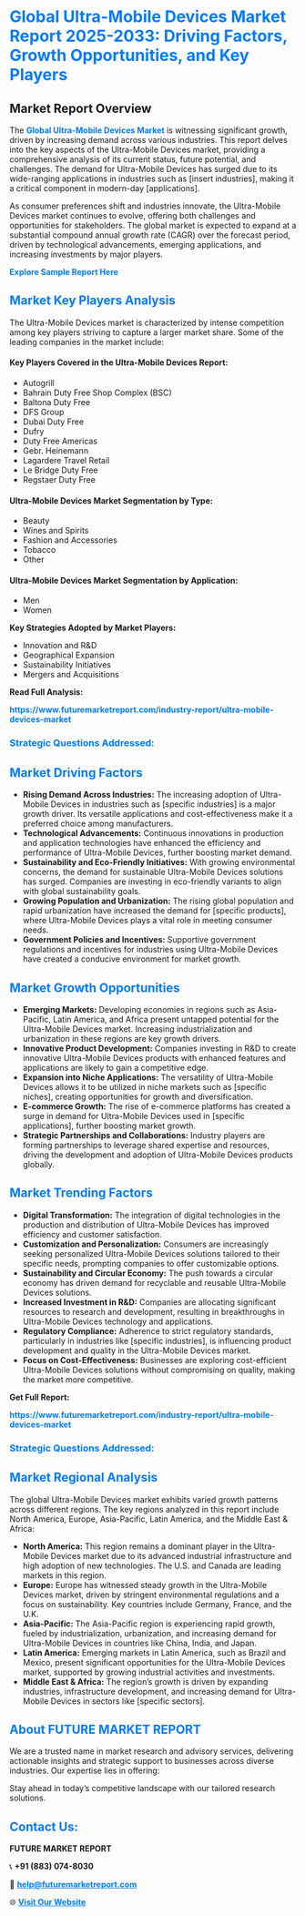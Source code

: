 <h1 style="color: #007BFF;">Global Ultra-Mobile Devices Market Report 2025-2033: Driving Factors, Growth Opportunities, and Key Players</h1>

<section id="overview">
<h2>Market Report Overview</h2>
<p>The <a href="https://www.futuremarketreport.com/industry-report/ultra-mobile-devices-market" style="color: #007BFF; text-decoration: none;"><strong>Global Ultra-Mobile Devices Market</strong></a> is witnessing significant growth, driven by increasing demand across various industries. This report delves into the key aspects of the Ultra-Mobile Devices market, providing a comprehensive analysis of its current status, future potential, and challenges. The demand for Ultra-Mobile Devices has surged due to its wide-ranging applications in industries such as [insert industries], making it a critical component in modern-day [applications].</p>
<p>As consumer preferences shift and industries innovate, the Ultra-Mobile Devices market continues to evolve, offering both challenges and opportunities for stakeholders. The global market is expected to expand at a substantial compound annual growth rate (CAGR) over the forecast period, driven by technological advancements, emerging applications, and increasing investments by major players.</p>
</section>

<section id="overview">
<p><a href="https://www.futuremarketreport.com/request-sample/reportId=35500" style="color: #007BFF; text-decoration: none;"><strong>Explore Sample Report Here</strong></a></p>
</section>

<section id="key-players">
<h2 style="color: #007BFF;">Market Key Players Analysis</h2>
<p>The Ultra-Mobile Devices market is characterized by intense competition among key players striving to capture a larger market share. Some of the leading companies in the market include:</p>
<h4>Key Players Covered in the Ultra-Mobile Devices Report:</h4>
<ul><li>Autogrill</li><li>Bahrain Duty Free Shop Complex (BSC)</li><li>Baltona Duty Free</li><li>DFS Group</li><li>Dubai Duty Free</li><li>Dufry</li><li>Duty Free Americas</li><li>Gebr. Heinemann</li><li>Lagardere Travel Retail</li><li>Le Bridge Duty Free</li><li>Regstaer Duty Free</li></ul>
<h4>Ultra-Mobile Devices Market Segmentation by Type:</h4>
<ul><li>Beauty</li><li>Wines and Spirits</li><li>Fashion and Accessories</li><li>Tobacco</li><li>Other</li></ul>

<h4>Ultra-Mobile Devices Market Segmentation by Application:</h4>
<ul><li>Men</li><li>Women</li></ul>
<p><strong>Key Strategies Adopted by Market Players:</strong></p>
<ul>
<li>Innovation and R&D</li>
<li>Geographical Expansion</li>
<li>Sustainability Initiatives</li>
<li>Mergers and Acquisitions</li>
</ul>
</section>

<section>
<p><strong>Read Full Analysis: </strong></p><a href="https://www.futuremarketreport.com/industry-report/ultra-mobile-devices-market" style="color: #007BFF; text-decoration: none;"><strong>https://www.futuremarketreport.com/industry-report/ultra-mobile-devices-market</strong></a>
<h3 style="color: #007BFF;">Strategic Questions Addressed:</h3>
</section>

<section id="driving-factors">
<h2 style="color: #007BFF;">Market Driving Factors</h2>
<ul>
<li><strong>Rising Demand Across Industries:</strong> The increasing adoption of Ultra-Mobile Devices in industries such as [specific industries] is a major growth driver. Its versatile applications and cost-effectiveness make it a preferred choice among manufacturers.</li>
<li><strong>Technological Advancements:</strong> Continuous innovations in production and application technologies have enhanced the efficiency and performance of Ultra-Mobile Devices, further boosting market demand.</li>
<li><strong>Sustainability and Eco-Friendly Initiatives:</strong> With growing environmental concerns, the demand for sustainable Ultra-Mobile Devices solutions has surged. Companies are investing in eco-friendly variants to align with global sustainability goals.</li>
<li><strong>Growing Population and Urbanization:</strong> The rising global population and rapid urbanization have increased the demand for [specific products], where Ultra-Mobile Devices plays a vital role in meeting consumer needs.</li>
<li><strong>Government Policies and Incentives:</strong> Supportive government regulations and incentives for industries using Ultra-Mobile Devices have created a conducive environment for market growth.</li>
</ul>
</section>

<section id="growth-opportunities">
<h2 style="color: #007BFF;">Market Growth Opportunities</h2>
<ul>
<li><strong>Emerging Markets:</strong> Developing economies in regions such as Asia-Pacific, Latin America, and Africa present untapped potential for the Ultra-Mobile Devices market. Increasing industrialization and urbanization in these regions are key growth drivers.</li>
<li><strong>Innovative Product Development:</strong> Companies investing in R&D to create innovative Ultra-Mobile Devices products with enhanced features and applications are likely to gain a competitive edge.</li>
<li><strong>Expansion into Niche Applications:</strong> The versatility of Ultra-Mobile Devices allows it to be utilized in niche markets such as [specific niches], creating opportunities for growth and diversification.</li>
<li><strong>E-commerce Growth:</strong> The rise of e-commerce platforms has created a surge in demand for Ultra-Mobile Devices used in [specific applications], further boosting market growth.</li>
<li><strong>Strategic Partnerships and Collaborations:</strong> Industry players are forming partnerships to leverage shared expertise and resources, driving the development and adoption of Ultra-Mobile Devices products globally.</li>
</ul>
</section>

<section id="trending-factors">
<h2 style="color: #007BFF;">Market Trending Factors</h2>
<ul>
<li><strong>Digital Transformation:</strong> The integration of digital technologies in the production and distribution of Ultra-Mobile Devices has improved efficiency and customer satisfaction.</li>
<li><strong>Customization and Personalization:</strong> Consumers are increasingly seeking personalized Ultra-Mobile Devices solutions tailored to their specific needs, prompting companies to offer customizable options.</li>
<li><strong>Sustainability and Circular Economy:</strong> The push towards a circular economy has driven demand for recyclable and reusable Ultra-Mobile Devices solutions.</li>
<li><strong>Increased Investment in R&D:</strong> Companies are allocating significant resources to research and development, resulting in breakthroughs in Ultra-Mobile Devices technology and applications.</li>
<li><strong>Regulatory Compliance:</strong> Adherence to strict regulatory standards, particularly in industries like [specific industries], is influencing product development and quality in the Ultra-Mobile Devices market.</li>
<li><strong>Focus on Cost-Effectiveness:</strong> Businesses are exploring cost-efficient Ultra-Mobile Devices solutions without compromising on quality, making the market more competitive.</li>
</ul>
</section>

<section>
<p><strong>Get Full Report: </strong></p><a href="https://www.futuremarketreport.com/industry-report/ultra-mobile-devices-market" style="color: #007BFF; text-decoration: none;"><strong>https://www.futuremarketreport.com/industry-report/ultra-mobile-devices-market</strong></a>
<h3 style="color: #007BFF;">Strategic Questions Addressed:</h3>
</section>


<section id="regional-analysis">
<h2 style="color: #007BFF;">Market Regional Analysis</h2>
<p>The global Ultra-Mobile Devices market exhibits varied growth patterns across different regions. The key regions analyzed in this report include North America, Europe, Asia-Pacific, Latin America, and the Middle East & Africa:</p>
<ul>
<li><strong>North America:</strong> This region remains a dominant player in the Ultra-Mobile Devices market due to its advanced industrial infrastructure and high adoption of new technologies. The U.S. and Canada are leading markets in this region.</li>
<li><strong>Europe:</strong> Europe has witnessed steady growth in the Ultra-Mobile Devices market, driven by stringent environmental regulations and a focus on sustainability. Key countries include Germany, France, and the U.K.</li>
<li><strong>Asia-Pacific:</strong> The Asia-Pacific region is experiencing rapid growth, fueled by industrialization, urbanization, and increasing demand for Ultra-Mobile Devices in countries like China, India, and Japan.</li>
<li><strong>Latin America:</strong> Emerging markets in Latin America, such as Brazil and Mexico, present significant opportunities for the Ultra-Mobile Devices market, supported by growing industrial activities and investments.</li>
<li><strong>Middle East & Africa:</strong> The region’s growth is driven by expanding industries, infrastructure development, and increasing demand for Ultra-Mobile Devices in sectors like [specific sectors].</li>
</ul>
</section>

<footer>
<h2 style="color: #007BFF;">About FUTURE MARKET REPORT</h2>
<p>We are a trusted name in market research and advisory services, delivering actionable insights and strategic support to businesses across diverse industries. Our expertise lies in offering:</p>

<p>Stay ahead in today’s competitive landscape with our tailored research solutions.</p>

<h2 style="color: #007BFF;">Contact Us:</h2>
<p><strong>FUTURE MARKET REPORT</strong></p>
<p>📞 <strong>+91 (883) 074-8030</strong></p>
<p>📧 <strong><a href="mailto:help@futuremarketreport.com" style="color: #007BFF;">help@futuremarketreport.com</a></strong></p>
<p>🌐 <strong><a href="https://www.futuremarketreport.com/" style="color: #007BFF;">Visit Our Website</a></strong></p>
</footer>